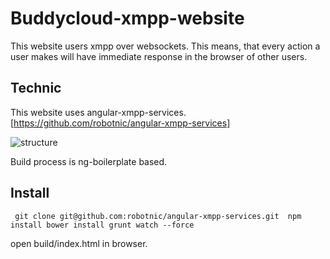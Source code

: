 # Buddycloud-xmpp-website

This website users xmpp over websockets. This means, that every action a user makes will have immediate response in the browser of other users. 

Technic
------------
This website uses angular-xmpp-services. [https://github.com/robotnic/angular-xmpp-services]

![structure](https://raw.githubusercontent.com/robotnic/angular-xmpp-services/master/src/assets/docimg/structure.png)

Build process is ng-boilerplate based.



Install
--------
`
git clone git@github.com:robotnic/angular-xmpp-services.git 
npm install
bower install
grunt watch --force`

open build/index.html in browser.







